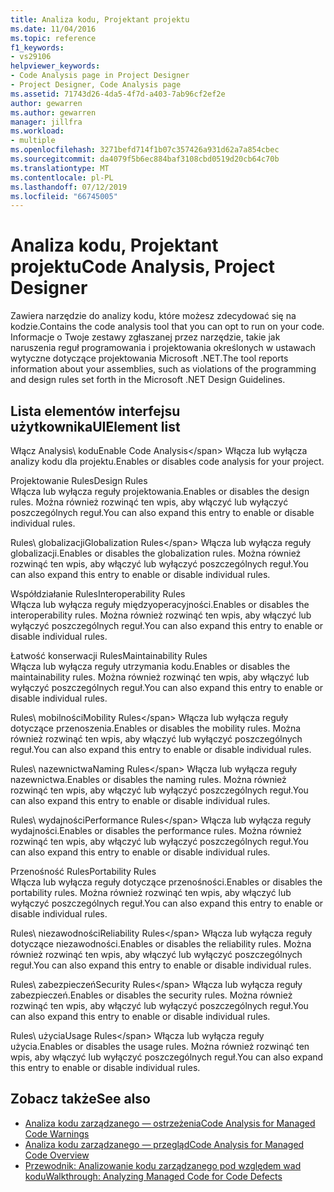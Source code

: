 ```yaml
---
title: Analiza kodu, Projektant projektu
ms.date: 11/04/2016
ms.topic: reference
f1_keywords:
- vs29106
helpviewer_keywords:
- Code Analysis page in Project Designer
- Project Designer, Code Analysis page
ms.assetid: 71743d26-4da5-4f7d-a403-7ab96cf2ef2e
author: gewarren
ms.author: gewarren
manager: jillfra
ms.workload:
- multiple
ms.openlocfilehash: 3271befd714f1b07c357426a931d62a7a854cbec
ms.sourcegitcommit: da4079f5b6ec884baf3108cbd0519d20cb64c70b
ms.translationtype: MT
ms.contentlocale: pl-PL
ms.lasthandoff: 07/12/2019
ms.locfileid: "66745005"
---
```

# <a name="code-analysis-project-designer"></a><span data-ttu-id="5e1a3-102">Analiza kodu, Projektant projektu</span><span class="sxs-lookup"><span data-stu-id="5e1a3-102">Code Analysis, Project Designer</span></span>

<span data-ttu-id="5e1a3-103">Zawiera narzędzie do analizy kodu, które możesz zdecydować się na kodzie.</span><span class="sxs-lookup"><span data-stu-id="5e1a3-103">Contains the code analysis tool that you can opt to run on your code.</span></span> <span data-ttu-id="5e1a3-104">Informacje o Twoje zestawy zgłaszanej przez narzędzie, takie jak naruszenia reguł programowania i projektowania określonych w ustawach wytyczne dotyczące projektowania Microsoft .NET.</span><span class="sxs-lookup"><span data-stu-id="5e1a3-104">The tool reports information about your assemblies, such as violations of the programming and design rules set forth in the Microsoft .NET Design Guidelines.</span></span>

## <a name="uielement-list"></a><span data-ttu-id="5e1a3-105">Lista elementów interfejsu użytkownika</span><span class="sxs-lookup"><span data-stu-id="5e1a3-105">UIElement list</span></span>

 <span data-ttu-id="5e1a3-106">Włącz Analysis\ kodu</span><span class="sxs-lookup"><span data-stu-id="5e1a3-106">Enable Code Analysis\</span></span>
 <span data-ttu-id="5e1a3-107">Włącza lub wyłącza analizy kodu dla projektu.</span><span class="sxs-lookup"><span data-stu-id="5e1a3-107">Enables or disables code analysis for your project.</span></span>

 <span data-ttu-id="5e1a3-108">Projektowanie Rules</span><span class="sxs-lookup"><span data-stu-id="5e1a3-108">Design Rules</span></span>\
 <span data-ttu-id="5e1a3-109">Włącza lub wyłącza reguły projektowania.</span><span class="sxs-lookup"><span data-stu-id="5e1a3-109">Enables or disables the design rules.</span></span> <span data-ttu-id="5e1a3-110">Można również rozwinąć ten wpis, aby włączyć lub wyłączyć poszczególnych reguł.</span><span class="sxs-lookup"><span data-stu-id="5e1a3-110">You can also expand this entry to enable or disable individual rules.</span></span>

 <span data-ttu-id="5e1a3-111">Rules\ globalizacji</span><span class="sxs-lookup"><span data-stu-id="5e1a3-111">Globalization Rules\</span></span>
 <span data-ttu-id="5e1a3-112">Włącza lub wyłącza reguły globalizacji.</span><span class="sxs-lookup"><span data-stu-id="5e1a3-112">Enables or disables the globalization rules.</span></span> <span data-ttu-id="5e1a3-113">Można również rozwinąć ten wpis, aby włączyć lub wyłączyć poszczególnych reguł.</span><span class="sxs-lookup"><span data-stu-id="5e1a3-113">You can also expand this entry to enable or disable individual rules.</span></span>

 <span data-ttu-id="5e1a3-114">Współdziałanie Rules</span><span class="sxs-lookup"><span data-stu-id="5e1a3-114">Interoperability Rules</span></span>\
 <span data-ttu-id="5e1a3-115">Włącza lub wyłącza reguły międzyoperacyjności.</span><span class="sxs-lookup"><span data-stu-id="5e1a3-115">Enables or disables the interoperability rules.</span></span> <span data-ttu-id="5e1a3-116">Można również rozwinąć ten wpis, aby włączyć lub wyłączyć poszczególnych reguł.</span><span class="sxs-lookup"><span data-stu-id="5e1a3-116">You can also expand this entry to enable or disable individual rules.</span></span>

 <span data-ttu-id="5e1a3-117">Łatwość konserwacji Rules</span><span class="sxs-lookup"><span data-stu-id="5e1a3-117">Maintainability Rules</span></span>\
 <span data-ttu-id="5e1a3-118">Włącza lub wyłącza reguły utrzymania kodu.</span><span class="sxs-lookup"><span data-stu-id="5e1a3-118">Enables or disables the maintainability rules.</span></span> <span data-ttu-id="5e1a3-119">Można również rozwinąć ten wpis, aby włączyć lub wyłączyć poszczególnych reguł.</span><span class="sxs-lookup"><span data-stu-id="5e1a3-119">You can also expand this entry to enable or disable individual rules.</span></span>

 <span data-ttu-id="5e1a3-120">Rules\ mobilności</span><span class="sxs-lookup"><span data-stu-id="5e1a3-120">Mobility Rules\</span></span>
 <span data-ttu-id="5e1a3-121">Włącza lub wyłącza reguły dotyczące przenoszenia.</span><span class="sxs-lookup"><span data-stu-id="5e1a3-121">Enables or disables the mobility rules.</span></span> <span data-ttu-id="5e1a3-122">Można również rozwinąć ten wpis, aby włączyć lub wyłączyć poszczególnych reguł.</span><span class="sxs-lookup"><span data-stu-id="5e1a3-122">You can also expand this entry to enable or disable individual rules.</span></span>

 <span data-ttu-id="5e1a3-123">Rules\ nazewnictwa</span><span class="sxs-lookup"><span data-stu-id="5e1a3-123">Naming Rules\</span></span>
 <span data-ttu-id="5e1a3-124">Włącza lub wyłącza reguły nazewnictwa.</span><span class="sxs-lookup"><span data-stu-id="5e1a3-124">Enables or disables the naming rules.</span></span> <span data-ttu-id="5e1a3-125">Można również rozwinąć ten wpis, aby włączyć lub wyłączyć poszczególnych reguł.</span><span class="sxs-lookup"><span data-stu-id="5e1a3-125">You can also expand this entry to enable or disable individual rules.</span></span>

 <span data-ttu-id="5e1a3-126">Rules\ wydajności</span><span class="sxs-lookup"><span data-stu-id="5e1a3-126">Performance Rules\</span></span>
 <span data-ttu-id="5e1a3-127">Włącza lub wyłącza reguły wydajności.</span><span class="sxs-lookup"><span data-stu-id="5e1a3-127">Enables or disables the performance rules.</span></span> <span data-ttu-id="5e1a3-128">Można również rozwinąć ten wpis, aby włączyć lub wyłączyć poszczególnych reguł.</span><span class="sxs-lookup"><span data-stu-id="5e1a3-128">You can also expand this entry to enable or disable individual rules.</span></span>

 <span data-ttu-id="5e1a3-129">Przenośność Rules</span><span class="sxs-lookup"><span data-stu-id="5e1a3-129">Portability Rules</span></span>\
 <span data-ttu-id="5e1a3-130">Włącza lub wyłącza reguły dotyczące przenośności.</span><span class="sxs-lookup"><span data-stu-id="5e1a3-130">Enables or disables the portability rules.</span></span> <span data-ttu-id="5e1a3-131">Można również rozwinąć ten wpis, aby włączyć lub wyłączyć poszczególnych reguł.</span><span class="sxs-lookup"><span data-stu-id="5e1a3-131">You can also expand this entry to enable or disable individual rules.</span></span>

 <span data-ttu-id="5e1a3-132">Rules\ niezawodności</span><span class="sxs-lookup"><span data-stu-id="5e1a3-132">Reliability Rules\</span></span>
 <span data-ttu-id="5e1a3-133">Włącza lub wyłącza reguły dotyczące niezawodności.</span><span class="sxs-lookup"><span data-stu-id="5e1a3-133">Enables or disables the reliability rules.</span></span> <span data-ttu-id="5e1a3-134">Można również rozwinąć ten wpis, aby włączyć lub wyłączyć poszczególnych reguł.</span><span class="sxs-lookup"><span data-stu-id="5e1a3-134">You can also expand this entry to enable or disable individual rules.</span></span>

 <span data-ttu-id="5e1a3-135">Rules\ zabezpieczeń</span><span class="sxs-lookup"><span data-stu-id="5e1a3-135">Security Rules\</span></span>
 <span data-ttu-id="5e1a3-136">Włącza lub wyłącza reguły zabezpieczeń.</span><span class="sxs-lookup"><span data-stu-id="5e1a3-136">Enables or disables the security rules.</span></span> <span data-ttu-id="5e1a3-137">Można również rozwinąć ten wpis, aby włączyć lub wyłączyć poszczególnych reguł.</span><span class="sxs-lookup"><span data-stu-id="5e1a3-137">You can also expand this entry to enable or disable individual rules.</span></span>

 <span data-ttu-id="5e1a3-138">Rules\ użycia</span><span class="sxs-lookup"><span data-stu-id="5e1a3-138">Usage Rules\</span></span>
 <span data-ttu-id="5e1a3-139">Włącza lub wyłącza reguły użycia.</span><span class="sxs-lookup"><span data-stu-id="5e1a3-139">Enables or disables the usage rules.</span></span> <span data-ttu-id="5e1a3-140">Można również rozwinąć ten wpis, aby włączyć lub wyłączyć poszczególnych reguł.</span><span class="sxs-lookup"><span data-stu-id="5e1a3-140">You can also expand this entry to enable or disable individual rules.</span></span>

## <a name="see-also"></a><span data-ttu-id="5e1a3-141">Zobacz także</span><span class="sxs-lookup"><span data-stu-id="5e1a3-141">See also</span></span>

- [<span data-ttu-id="5e1a3-142">Analiza kodu zarządzanego — ostrzeżenia</span><span class="sxs-lookup"><span data-stu-id="5e1a3-142">Code Analysis for Managed Code Warnings</span></span>](../../code-quality/code-analysis-for-managed-code-warnings.md)
- [<span data-ttu-id="5e1a3-143">Analiza kodu zarządzanego — przegląd</span><span class="sxs-lookup"><span data-stu-id="5e1a3-143">Code Analysis for Managed Code Overview</span></span>](../../code-quality/code-analysis-for-managed-code-overview.md)
- [<span data-ttu-id="5e1a3-144">Przewodnik: Analizowanie kodu zarządzanego pod względem wad kodu</span><span class="sxs-lookup"><span data-stu-id="5e1a3-144">Walkthrough: Analyzing Managed Code for Code Defects</span></span>](../../code-quality/walkthrough-analyzing-managed-code-for-code-defects.md)